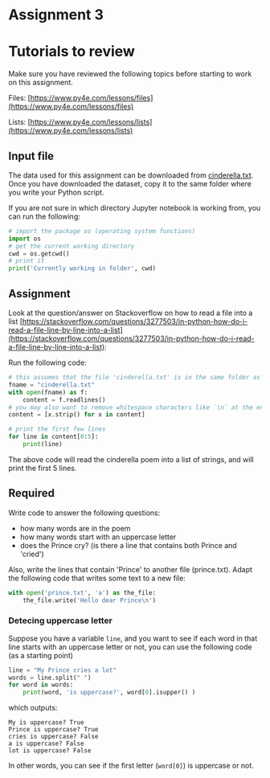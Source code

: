 # Assignment 3


# Tutorials to review

Make sure you have reviewed the following topics before starting to work on this assignment. 

Files: [https://www.py4e.com/lessons/files](https://www.py4e.com/lessons/files)

Lists: [https://www.py4e.com/lessons/lists](https://www.py4e.com/lessons/lists)


## Input file

The data used for this assignment can be downloaded from [cinderella.txt](cinderella.txt). Once you have downloaded the dataset, copy it to the same folder where you write your Python script.

If you are not sure in which directory Jupyter notebook is working from, you can run the following:

```python
# import the package os (operating system functions)
import os
# get the current working directory
cwd = os.getcwd()
# print it
print('Currently working in folder', cwd)
```

## Assignment

Look at the question/answer on Stackoverflow on how to read a file into a list [https://stackoverflow.com/questions/3277503/in-python-how-do-i-read-a-file-line-by-line-into-a-list](https://stackoverflow.com/questions/3277503/in-python-how-do-i-read-a-file-line-by-line-into-a-list):

Run the following code:

```python
# this assumes that the file 'cinderella.txt' is in the same folder as your ipynb script 
fname = "cinderella.txt"
with open(fname) as f:
    content = f.readlines()
# you may also want to remove whitespace characters like `\n` at the end of each line
content = [x.strip() for x in content]

# print the first few lines
for line in content[0:5]:
	print(line)
```

The above code will read the cinderella poem into a list of strings, and will print the first 5 lines.

## Required

Write code to answer the following questions:

- how many words are in the poem
- how many words start with an uppercase letter
- does the Prince cry? (is there a line that contains both Prince and 'cried')

Also, write the lines that contain 'Prince' to another file (prince.txt). Adapt the following code that writes some text to a new file:

```python
with open('prince.txt', 'a') as the_file:
    the_file.write('Hello dear Prince\n')
```
### Detecing uppercase letter

Suppose you have a variable `line`, and you want to see if each word in that line starts with an uppercase letter or not, you can use the following code (as a starting point)

```python
line = "My Prince cries a lot"
words = line.split(" ")
for word in words:
    print(word, 'is uppercase?', word[0].isupper() )
```

which outputs:

```
My is uppercase? True
Prince is uppercase? True
cries is uppercase? False
a is uppercase? False
lot is uppercase? False
```

In other words, you can see if the first letter (`word[0]`) is uppercase or not.